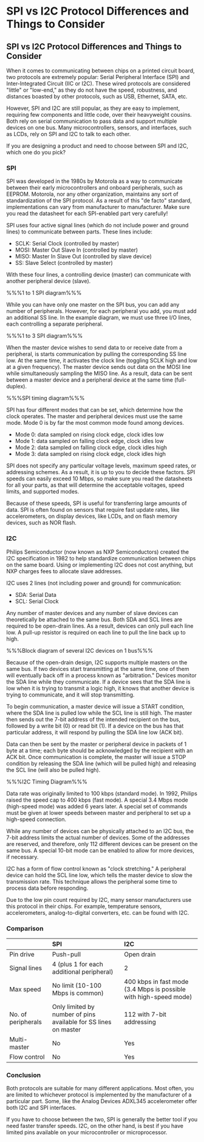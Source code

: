 # SPI vs I2C Protocol Differences and Things to Consider

## SPI vs I2C Protocol Differences and Things to Consider

When it comes to communicating between chips on a printed circuit board, two protocols are extremely popular: Serial Peripheral Interface \(SPI\) and Inter-Integrated Circuit \(IIC or I2C\). These wired protocols are considered "little" or "low-end," as they do not have the speed, robustness, and distances boasted by other protocols, such as USB, Ethernet, SATA, etc.

However, SPI and I2C are still popular, as they are easy to implement, requiring few components and little code, over their heavyweight cousins. Both rely on serial communication to pass data and support multiple devices on one bus. Many microcontrollers, sensors, and interfaces, such as LCDs, rely on SPI and I2C to talk to each other.

If you are designing a product and need to choose between SPI and I2C, which one do you pick?

### SPI

SPI was developed in the 1980s by Motorola as a way to communicate between their early microcontrollers and onboard peripherals, such as EEPROM. Motorola, nor any other organization, maintains any sort of standardization of the SPI protocol. As a result of this "de facto" standard, implementations can vary from manufacturer to manufacturer. Make sure you read the datasheet for each SPI-enabled part very carefully!

SPI uses four active signal lines \(which do not include power and ground lines\) to communicate between parts. These lines include:

* SCLK: Serial Clock \(controlled by master\)
* MOSI: Master Out Slave In \(controlled by master\)
* MISO: Master In Slave Out \(controlled by slave device\)
* SS: Slave Select \(controlled by master\)

With these four lines, a controlling device \(master\) can communicate with another peripheral device \(slave\).

%%%1 to 1 SPI diagram%%%

While you can have only one master on the SPI bus, you can add any number of peripherals. However, for each peripheral you add, you must add an additional SS line. In the example diagram, we must use three I/O lines, each controlling a separate peripheral.

%%%1 to 3 SPI diagram%%%

When the master device wishes to send data to or receive date from a peripheral, is starts communication by pulling the corresponding SS line low. At the same time, it activates the clock line \(toggling SCLK high and low at a given frequency\). The master device sends out data on the MOSI line while simultaneously sampling the MISO line. As a result, data can be sent between a master device and a peripheral device at the same time \(full-duplex\).

%%%SPI timing diagram%%%

SPI has four different modes that can be set, which determine how the clock operates. The master and peripheral devices must use the same mode. Mode 0 is by far the most common mode found among devices.

* Mode 0: data sampled on rising clock edge, clock idles low
* Mode 1: data sampled on falling clock edge, clock idles low
* Mode 2: data sampled on falling clock edge, clock idles high
* Mode 3: data sampled on rising clock edge, clock idles high

SPI does not specify any particular voltage levels, maximum speed rates, or addressing schemes. As a result, it is up to you to decide these factors. SPI speeds can easily exceed 10 Mbps, so make sure you read the datasheets for all your parts, as that will determine the acceptable voltages, speed limits, and supported modes.

Because of these speeds, SPI is useful for transferring large amounts of data. SPI is often found on sensors that require fast update rates, like accelerometers, on display devices, like LCDs, and on flash memory devices, such as NOR flash.

### I2C

Philips Semiconductor \(now known as NXP Semiconductors\) created the I2C specification in 1982 to help standardize communication between chips on the same board. Using or implementing I2C does not cost anything, but NXP charges fees to allocate slave addresses.

I2C uses 2 lines \(not including power and ground\) for communication:

* SDA: Serial Data
* SCL: Serial Clock

Any number of master devices and any number of slave devices can theoretically be attached to the same bus. Both SDA and SCL lines are required to be open-drain lines. As a result, devices can only pull each line low. A pull-up resistor is required on each line to pull the line back up to high.

%%%Block diagram of several I2C devices on 1 bus%%%

Because of the open-drain design, I2C supports multiple masters on the same bus. If two devices start transmitting at the same time, one of them will eventually back off in a process known as "arbitration." Devices monitor the SDA line while they communicate. If a device sees that the SDA line is low when it is trying to transmit a logic high, it knows that another device is trying to communicate, and it will stop transmitting.

To begin communication, a master device will issue a START condition, where the SDA line is pulled low while the SCL line is still high. The master then sends out the 7-bit address of the intended recipient on the bus, followed by a write bit \(0\) or read bit \(1\). If a device on the bus has that particular address, it will respond by pulling the SDA line low \(ACK bit\).

Data can then be sent by the master or peripheral device in packets of 1 byte at a time; each byte should be acknowledged by the recipient with an ACK bit. Once communication is complete, the master will issue a STOP condition by releasing the SDA line \(which will be pulled high\) and releasing the SCL line \(will also be pulled high\).

%%%I2C Timing Diagram%%%

Data rate was originally limited to 100 kbps \(standard mode\). In 1992, Philips raised the speed cap to 400 kbps \(fast mode\). A special 3.4 Mbps mode \(high-speed mode\) was added 6 years later. A special set of commands must be given at lower speeds between master and peripheral to set up a high-speed connection.

While any number of devices can be physically attached to an I2C bus, the 7-bit address limits the actual number of devices. Some of the addresses are reserved, and therefore, only 112 different devices can be present on the same bus. A special 10-bit mode can be enabled to allow for more devices, if necessary.

I2C has a form of flow control known as "clock stretching." A peripheral device can hold the SCL line low, which tells the master device to slow the transmission rate. This technique allows the peripheral some time to process data before responding.

Due to the low pin count required by I2C, many sensor manufacturers use this protocol in their chips. For example, temperature sensors, accelerometers, analog-to-digital converters, etc. can be found with I2C.

### Comparison

|  | SPI | I2C |
| :--- | :--- | :--- |
| Pin drive | Push-pull | Open drain |
| Signal lines | 4 \(plus 1 for each additional peripheral\) | 2 |
| Max speed | No limit \(10-100 Mbps is common\) | 400 kbps in fast mode \(3.4 Mbps is possible with high-speed mode\) |
| No. of peripherals | Only limited by number of pins available for SS lines on master | 112 with 7-bit addressing |
| Multi-master | No | Yes |
| Flow control | No | Yes |

### Conclusion

Both protocols are suitable for many different applications. Most often, you are limited to whichever protocol is implemented by the manufacturer of a particular part. Some, like the Analog Devices ADXL345 accelerometer offer both I2C and SPI interfaces.

If you have to choose between the two, SPI is generally the better tool if you need faster transfer speeds. I2C, on the other hand, is best if you have limited pins available on your microcontroller or microprocessor.

